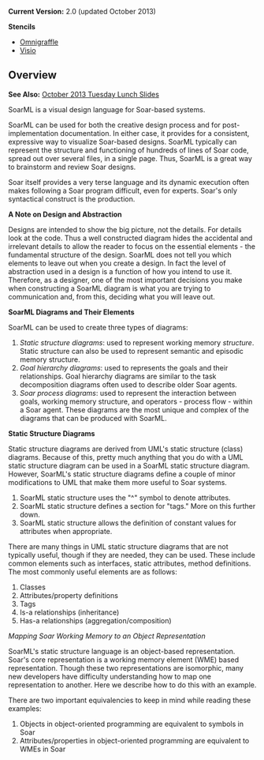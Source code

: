 **Current Version:** 2.0 (updated October 2013)

**Stencils**

- [Omnigraffle](https://github.com/soartech/SoarML/raw/master/SoarML.gstencil.zip)
- [Visio](https://github.com/soartech/SoarML/raw/master/SoarML%20v2.0.vss)

## Overview

**See Also:** [October 2013 Tuesday Lunch Slides](https://github.com/soartech/SoarML/raw/master/Tank%20Soar%20Design.pdf)

SoarML is a visual design language for Soar-based systems. 

SoarML can be used for both the creative design process and for post-implementation documentation.  In either case, it provides for a consistent, expressive way to visualize Soar-based designs.  SoarML typically can represent the structure and functioning of hundreds of lines of Soar code, spread out over several files, in a single page.  Thus, SoarML is a great way to brainstorm and review Soar designs.

Soar itself provides a very terse language and its dynamic execution often makes following a Soar program difficult, even for experts.  Soar's only syntactical construct is the production.

**A Note on Design and Abstraction**

Designs are intended to show the big picture, not the details. For details look at the code. Thus a well constructed diagram hides the accidental and irrelevant details to allow the reader to focus on the essential elements - the fundamental structure of the design. SoarML does not tell you which elements to leave out when you create a design. In fact the level of abstraction used in a design is a function of how you intend to use it. Therefore, as a designer, one of the most important decisions you make when constructing a SoarML diagram is what you are trying to communication and, from this, deciding what you will leave out.

**SoarML Diagrams and Their Elements**

SoarML can be used to create three types of diagrams:
1. *Static structure diagrams*: used to represent working memory _structure_. Static structure can also be used to represent semantic and episodic memory structure.
1. *Goal hierarchy diagrams*: used to represents the goals and their relationships. Goal hierarchy diagrams are similar to the task decomposition diagrams often used to describe older Soar agents.
1. *Soar process diagrams*: used to represent the interaction between goals, working memory structure, and operators - process flow - within a Soar agent. These diagrams are the most unique and complex of the diagrams that can be produced with SoarML.

**Static Structure Diagrams**

Static structure diagrams are derived from UML's static structure (class) diagrams. Because of this, pretty much anything that you do with a UML static structure diagram can be used in a SoarML static structure diagram. However, SoarML's static structure diagrams define a couple of minor modifications to UML that make them more useful to Soar systems.

1. SoarML static structure uses the "^" symbol to denote attributes.
1. SoarML static structure defines a section for "tags." More on this further down.
1. SoarML static structure allows the definition of constant values for attributes when appropriate.

There are many things in UML static structure diagrams that are not typically useful, though if they are needed, they can be used. These include common elements such as interfaces, static attributes, method definitions. The most commonly useful elements are as follows:

1. Classes
1. Attributes/property definitions
1. Tags
1. Is-a relationships (inheritance)
1. Has-a relationships (aggregation/composition)

*Mapping Soar Working Memory to an Object Representation*

SoarML's static structure language is an object-based representation. Soar's core representation is a working memory element (WME) based representation. Though these two representations are isomorphic, many new developers have difficulty understanding how to map one representation to another. Here we describe how to do this with an example.

There are two important equivalencies to keep in mind while reading these examples:

1. Objects in object-oriented programming are equivalent to symbols in Soar
1. Attributes/properties in object-oriented programming are equivalent to WMEs in Soar
